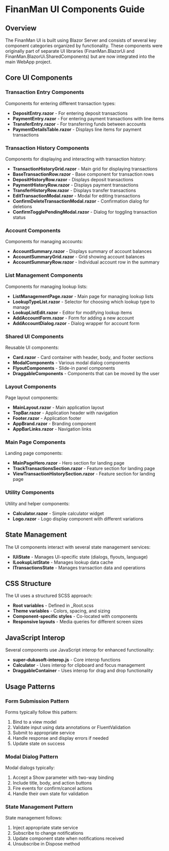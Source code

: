 # FinanMan UI Components Guide

## Overview

The FinanMan UI is built using Blazor Server and consists of several key component categories organized by functionality. These components were originally part of separate UI libraries (FinanMan.BlazorUi and FinanMan.BlazorUi.SharedComponents) but are now integrated into the main WebApp project.

## Core UI Components

### Transaction Entry Components

Components for entering different transaction types:

- **DepositEntry.razor** - For entering deposit transactions
- **PaymentEntry.razor** - For entering payment transactions with line items
- **TransferEntry.razor** - For transferring funds between accounts
- **PaymentDetailsTable.razor** - Displays line items for payment transactions

### Transaction History Components

Components for displaying and interacting with transaction history:

- **TransactionHistoryGrid.razor** - Main grid for displaying transactions
- **BaseTransactionRow.razor** - Base component for transaction rows
- **DepositHistoryRow.razor** - Displays deposit transactions
- **PaymentHistoryRow.razor** - Displays payment transactions
- **TransferHistoryRow.razor** - Displays transfer transactions
- **EditTransactionModal.razor** - Modal for editing transactions
- **ConfirmDeleteTransactionModal.razor** - Confirmation dialog for deletions
- **ConfirmTogglePendingModal.razor** - Dialog for toggling transaction status

### Account Components

Components for managing accounts:

- **AccountSummary.razor** - Displays summary of account balances
- **AccountSummaryGrid.razor** - Grid showing account balances
- **AccountSummaryRow.razor** - Individual account row in the summary

### List Management Components

Components for managing lookup lists:

- **ListManagementPage.razor** - Main page for managing lookup lists
- **LookupTypeList.razor** - Selector for choosing which lookup type to manage
- **LookupListEdit.razor** - Editor for modifying lookup items
- **AddAccountForm.razor** - Form for adding a new account
- **AddAccountDialog.razor** - Dialog wrapper for account form

### Shared UI Components

Reusable UI components:

- **Card.razor** - Card container with header, body, and footer sections
- **ModalComponents** - Various modal dialog components
- **FlyoutComponents** - Slide-in panel components
- **DraggableComponents** - Components that can be moved by the user

### Layout Components

Page layout components:

- **MainLayout.razor** - Main application layout
- **TopBar.razor** - Application header with navigation
- **Footer.razor** - Application footer
- **AppBrand.razor** - Branding component
- **AppBarLinks.razor** - Navigation links

### Main Page Components

Landing page components:

- **MainPageHero.razor** - Hero section for landing page
- **TrackTransactionsSection.razor** - Feature section for landing page
- **ViewTransactionHistorySection.razor** - Feature section for landing page

### Utility Components

Utility and helper components:

- **Calculator.razor** - Simple calculator widget
- **Logo.razor** - Logo display component with different variations

## State Management

The UI components interact with several state management services:

- **IUiState** - Manages UI-specific state (dialogs, flyouts, language)
- **ILookupListState** - Manages lookup data cache
- **ITransactionsState** - Manages transaction data and operations

## CSS Structure

The UI uses a structured SCSS approach:

- **Root variables** - Defined in _Root.scss
- **Theme variables** - Colors, spacing, and sizing
- **Component-specific styles** - Co-located with components
- **Responsive layouts** - Media queries for different screen sizes

## JavaScript Interop

Several components use JavaScript interop for enhanced functionality:

- **super-dukasoft-interop.js** - Core interop functions
- **Calculator** - Uses interop for clipboard and focus management
- **DraggableContainer** - Uses interop for drag and drop functionality

## Usage Patterns

### Form Submission Pattern

Forms typically follow this pattern:

1. Bind to a view model
2. Validate input using data annotations or FluentValidation
3. Submit to appropriate service
4. Handle response and display errors if needed
5. Update state on success

### Modal Dialog Pattern

Modal dialogs typically:

1. Accept a Show parameter with two-way binding
2. Include title, body, and action buttons
3. Fire events for confirm/cancel actions
4. Handle their own state for validation

### State Management Pattern

State management follows:

1. Inject appropriate state service
2. Subscribe to change notifications
3. Update component state when notifications received
4. Unsubscribe in Dispose method
